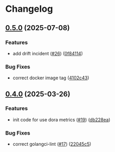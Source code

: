 # Changelog

## [0.5.0](https://github.com/BananaOps/tracker-slack/compare/v0.4.0...v0.5.0) (2025-07-08)


### Features

* add drift incident ([#26](https://github.com/BananaOps/tracker-slack/issues/26)) ([0f84114](https://github.com/BananaOps/tracker-slack/commit/0f84114915950a8180a53abaa6e7a199da76b32e))


### Bug Fixes

* correct docker image tag ([4102c43](https://github.com/BananaOps/tracker-slack/commit/4102c43f1eb3dbe3c588b2ac51147f94f148dfb2))

## [0.4.0](https://github.com/BananaOps/tracker-slack/compare/v0.3.0...v0.4.0) (2025-03-26)


### Features

* init code for use dora metrics ([#19](https://github.com/BananaOps/tracker-slack/issues/19)) ([db228ea](https://github.com/BananaOps/tracker-slack/commit/db228eabe49d40881be46e62b98f848d04063a49))


### Bug Fixes

* correct golangci-lint ([#17](https://github.com/BananaOps/tracker-slack/issues/17)) ([22045c5](https://github.com/BananaOps/tracker-slack/commit/22045c5095c31803967b41bd1539b58ff54d7479))
